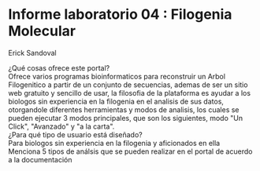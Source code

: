 # Informe laboratorio 04 : Filogenia Molecular
Erick Sandoval

¿Qué cosas ofrece este portal?   
  Ofrece varios programas bioinformaticos para reconstruir un Arbol Filogenitico a partir de un conjunto de secuencias, ademas de ser un sitio web gratuito y sencillo de usar, la filosofia de la plataforma es ayudar a los biologos sin experiencia en la filogenia en el analisis de sus datos, otorgandole diferentes herramientas y modos de analisis, los cuales se pueden ejecutar 3 modos principales, que son los siguientes, modo "Un Click", "Avanzado" y "a la carta".  
¿Para qué tipo de usuario está diseñado?  
  Para biologos sin experiencia en la filogenia y aficionados en ella   
Menciona 5 tipos de análsis que se pueden realizar en el portal de acuerdo a la documentación  
